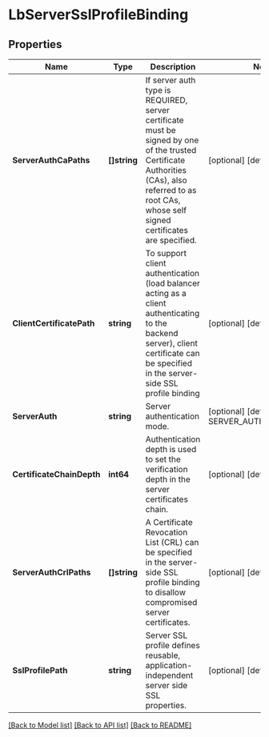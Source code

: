 # LbServerSslProfileBinding

## Properties
Name | Type | Description | Notes
------------ | ------------- | ------------- | -------------
**ServerAuthCaPaths** | **[]string** | If server auth type is REQUIRED, server certificate must be signed by one of the trusted Certificate Authorities (CAs), also referred to as root CAs, whose self signed certificates are specified.  | [optional] [default to null]
**ClientCertificatePath** | **string** | To support client authentication (load balancer acting as a client authenticating to the backend server), client certificate can be specified in the server-side SSL profile binding  | [optional] [default to null]
**ServerAuth** | **string** | Server authentication mode. | [optional] [default to SERVER_AUTH.AUTO_APPLY]
**CertificateChainDepth** | **int64** | Authentication depth is used to set the verification depth in the server certificates chain.  | [optional] [default to 3]
**ServerAuthCrlPaths** | **[]string** | A Certificate Revocation List (CRL) can be specified in the server-side SSL profile binding to disallow compromised server certificates.  | [optional] [default to null]
**SslProfilePath** | **string** | Server SSL profile defines reusable, application-independent server side SSL properties.  | [optional] [default to null]

[[Back to Model list]](../README.md#documentation-for-models) [[Back to API list]](../README.md#documentation-for-api-endpoints) [[Back to README]](../README.md)

